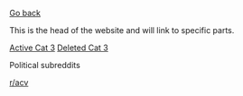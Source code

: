 [Go back](/)

This is the head of the website and will link to specific parts.

[Active Cat 3](/Cat+3/Active)
[Deleted Cat 3](/Cat+3/Deleted)

Political subreddits

[r/acv](/Political+Subreddits/acv)
